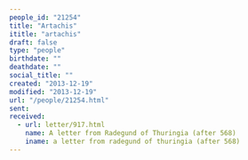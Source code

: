 ```yaml
---
people_id: "21254"
title: "Artachis"
ititle: "artachis"
draft: false
type: "people"
birthdate: ""
deathdate: ""
social_title: ""
created: "2013-12-19"
modified: "2013-12-19"
url: "/people/21254.html"
sent:
received:
  - url: letter/917.html
    name: A letter from Radegund of Thuringia (after 568)
    iname: a letter from radegund of thuringia (after 568)
---
```

